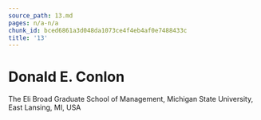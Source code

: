 ```yaml
---
source_path: 13.md
pages: n/a-n/a
chunk_id: bced6861a3d048da1073ce4f4eb4af0e7488433c
title: '13'
---
```

# Donald E. Conlon

The Eli Broad Graduate School of Management, Michigan State University, East Lansing, MI, USA

